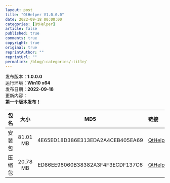 ```yaml
---
layout: post
title: "QtHelper V1.0.0.0"
date: 2022-09-18 00:00:00
categories: [QtHelper]
article: false
published: true
comments: true
copyright: true
original: true
reprintAuthor: ""
reprintUrl: ""
permalink: /blog/:categories/:title/
---
```


发布版本：**1.0.0.0**  
运行环境：**Win10 x64**  
发布日期：**2022-09-18**  
更新内容：  
**第一个版本发布！**  



包名 | 大小 | MD5 | 链接
:---: | :---: | :---: | :---
安装包 | 81.01 MB | 4E65ED18D386E313EDA2A4CEB405EA69 | [QtHelper_1.0.0.0_InstallPackage.exe](https://abaoa.cn/qapp/QtHelper/1.0.0.0/packages/QtHelper_1.0.0.0_InstallPackage.exe)
压缩包 | 20.78 MB | ED86EE96060B38382A3F4F3ECDF137C6 | [QtHelper_1.0.0.0_FullPackage.7z](https://abaoa.cn/qapp/QtHelper/1.0.0.0/packages/QtHelper_1.0.0.0_FullPackage.7z)